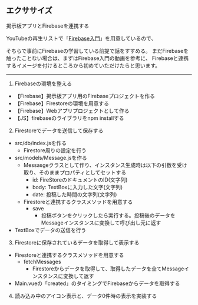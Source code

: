 ## エクササイズ

掲示板アプリとFirebaseを連携する

YouTubeの再生リストで「[Firebase入門](https://www.youtube.com/playlist?list=PLgNEd6Q0CH8E6zHmqsO7EIcqsDEeVD089)」を用意しているので、

そちらで事前にFirebaseの学習している前提で話をすすめる。
まだFirebaseを触ったことない場合は、まずはFirebase入門の動画を参考に、
Firebaseと連携するイメージを付けるところから初めていただけたらと思います。

---

1. Firebaseの環境を整える

- 【Firebase】掲示板アプリ用のFirebaseプロジェクトを作る
- 【Firebase】Firestoreの環境を用意する
- 【Firebase】Webアプリプロジェクトとして作る
- 【JS】firebaseのライブラリをnpm installする


2. Firestoreでデータを送信して保存する

- src/db/index.jsを作る
  - Firestore周りの設定を行う
- src/models/Message.jsを作る
  - Messasgeクラスとして作り、インスタンス生成時は以下の引数を受け取り、そのままプロパティとしてセットする
    - id: FireStoreのドキュメントのID(文字列)
    - body: TextBoxに入力した文字(文字列)
    - date: 投稿した時間の文字列(文字列)
  - Firestoreと連携するクラスメソッドを用意する
    - save
      - 投稿ボタンをクリックしたら実行する。投稿後のデータをMessageインスタンスに変換して呼び出し元に返す
- TextBoxでデータの送信を行う


3. Firestoreに保存されているデータを取得して表示する
  - Firestoreと連携するクラスメソッドを用意する
    - fetchMessages
      - Firestoreからデータを取得して、取得したデータを全てMessageインスタンスに変換して返す
  - Main.vueの「created」のタイミングでFirebaseからデータを取得する


4. 読み込み中のアイコン表示と、データ0件時の表示を実装する